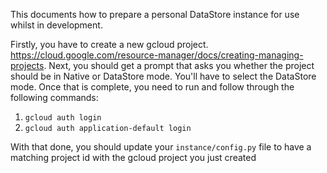 This documents how to prepare a personal DataStore instance for use whilst in development.

Firstly, you have to create a new gcloud project. https://cloud.google.com/resource-manager/docs/creating-managing-projects. Next, you should get a prompt that asks you whether the project should be in Native or DataStore mode. You'll have to select the DataStore mode. Once that is complete, you need to run and follow through the following commands:

1. `gcloud auth login`
2. `gcloud auth application-default login`

With that done, you should update your `instance/config.py` file to have a matching project id with the gcloud project you just created